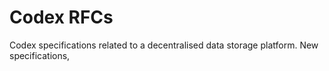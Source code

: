 # Codex RFCs

Codex specifications related to a decentralised data storage platform.
New specifications, 
